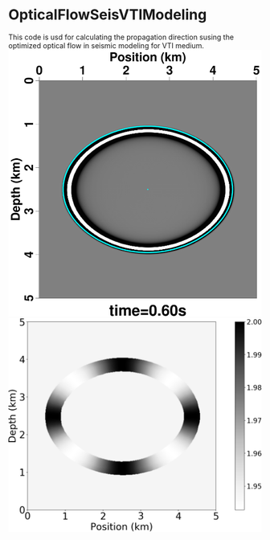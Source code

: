 # OpticalFlowSeisVTIModeling

This code is usd for calculating the propagation direction susing the optimized optical flow in seismic modeling for VTI medium.
![plot | width=100](mmexport1735092463167.png)
![plot | width=100](mmexport1735092467224.png)

